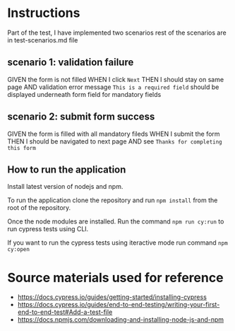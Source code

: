# Instructions
Part of the test, I have implemented two scenarios rest of the scenarios are in test-scenarios.md file

## scenario 1: validation failure
GIVEN the form is not filled
WHEN I click `Next`
THEN I should stay on same page
AND validation error message `This is a required field` should be displayed underneath form field for mandatory fields

## scenario 2: submit form success
GIVEN the form is filled with all mandatory fileds
WHEN I submit the form
THEN I should be navigated to next page
AND see `Thanks for completing this form`


## How to run the application

Install latest version of nodejs and npm.

To run the application clone the repository and run `npm install` from the root of the repository.

Once the node modules are installed. Run the command `npm run cy:run` to run cypress tests using CLI.

If you want to run the cypress tests using iteractive mode run command `npm cy:open`

# Source materials used for reference

- https://docs.cypress.io/guides/getting-started/installing-cypress
- https://docs.cypress.io/guides/end-to-end-testing/writing-your-first-end-to-end-test#Add-a-test-file
- https://docs.npmjs.com/downloading-and-installing-node-js-and-npm

